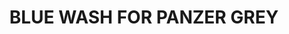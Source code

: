 ---
layout: product
title: "BLUE WASH FOR PANZER GREY"
price: "500" 
desc: "Emajl Voš"
img_path: "/assets/img/A.MIG-1006.jpg"
brand: "AMMO"
available: true
special_offer: true
new: false
soon: false
cat: "060000"
subcat: "060100"
subsubcat: "00"
sifra: "A.MIG-1006"
---